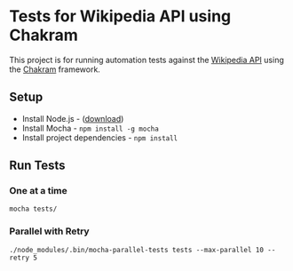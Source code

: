 # Tests for Wikipedia API using Chakram

This project is for running automation tests against the [Wikipedia API](https://en.wikipedia.org/w/api.php) using the [Chakram](http://dareid.github.io/chakram/) framework.

## Setup

* Install Node.js - ([download](https://nodejs.org/en/download/))
* Install Mocha - `npm install -g mocha`
* Install project dependencies - `npm install`

## Run Tests

### One at a time

`mocha tests/`

### Parallel with Retry

`./node_modules/.bin/mocha-parallel-tests tests --max-parallel 10 --retry 5`
